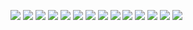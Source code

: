![](https://scontent.fuio4-1.fna.fbcdn.net/v/t1.0-9/p843x403/132441377_218872633145135_7081385005826169567_o.jpg?_nc_cat=110&ccb=2&_nc_sid=730e14&_nc_ohc=-I6Rxxaw5uUAX_604GP&_nc_ht=scontent.fuio4-1.fna&tp=6&oh=0db7c3fdb10650f25a78755909393e34&oe=6006CAED)
![](https://scontent.fuio4-1.fna.fbcdn.net/v/t1.0-9/p843x403/132796445_218873169811748_6207201382388485231_o.jpg?_nc_cat=104&ccb=2&_nc_sid=730e14&_nc_ohc=et_v57-W1AEAX9CO7tu&_nc_ht=scontent.fuio4-1.fna&tp=6&oh=35e737d50ac56b4ec547146bbcc428c7&oe=60084D57)
![](https://scontent.fuio4-1.fna.fbcdn.net/v/t1.0-9/p843x403/132772363_218873293145069_4932031592345475220_o.jpg?_nc_cat=104&ccb=2&_nc_sid=730e14&_nc_ohc=-KXhHHwcKgUAX_UixG3&_nc_ht=scontent.fuio4-1.fna&tp=6&oh=7c89ea87f2a216cf879290805a86db51&oe=600690B8)
![](https://scontent.fuio4-1.fna.fbcdn.net/v/t1.0-9/p843x403/132747336_218873356478396_4461807358845567464_o.jpg?_nc_cat=111&ccb=2&_nc_sid=730e14&_nc_ohc=3zINnzBCP64AX9pzMJf&_nc_oc=AQmuj1K7_DGrYP2_nXslTmz3SpB3QvElg4d_2hAIbOCCFgcm1-4ILGbD6-p_BwGzdUmU4m3-NNusRAMd4swPTIwD&_nc_ht=scontent.fuio4-1.fna&tp=6&oh=ec3652191d683cacdd90f1d9e9fbf553&oe=6006197D)
![](https://scontent.fuio4-1.fna.fbcdn.net/v/t1.0-9/p843x403/132190876_218876309811434_7517570220634658288_o.jpg?_nc_cat=108&ccb=2&_nc_sid=730e14&_nc_ohc=yGdP5_BVF-AAX82Lj7D&_nc_ht=scontent.fuio4-1.fna&tp=6&oh=7403bef2447976ba68c079f3c6fd4aa8&oe=60075489)
![](https://scontent.fuio4-1.fna.fbcdn.net/v/t1.0-9/p843x403/132314065_218876496478082_3531672898039577331_o.jpg?_nc_cat=103&ccb=2&_nc_sid=730e14&_nc_ohc=huvy7qZCo64AX_44IVA&_nc_ht=scontent.fuio4-1.fna&tp=6&oh=3af3fe1fb5222cd7da77cb1097216357&oe=600936C8)
![](https://scontent.fuio4-1.fna.fbcdn.net/v/t1.0-9/p843x403/132576820_218876583144740_3645743464150855326_o.jpg?_nc_cat=110&ccb=2&_nc_sid=730e14&_nc_ohc=Y4Oj15qa5G4AX8rxHgk&_nc_oc=AQn-doBnXG06NICklDAeDARcU5Rf-rOpS-zjqpwf6eSpw9yB9viZnJlhh83LCcEQVcbwF_mtfYoHeNKDyBCAKscD&_nc_ht=scontent.fuio4-1.fna&tp=6&oh=78e4f817cd4df66266c1ecc7ca4e157b&oe=6005E4D7)
![](https://scontent.fuio4-1.fna.fbcdn.net/v/t1.0-9/p843x403/132596436_218876683144730_5436459460951842293_o.jpg?_nc_cat=111&ccb=2&_nc_sid=730e14&_nc_ohc=JC87oBFL9e4AX-dWmR3&_nc_ht=scontent.fuio4-1.fna&tp=6&oh=f802c728d613d7af1f3233e8cbafa5ca&oe=6006A0DD)
![](https://scontent.fuio4-1.fna.fbcdn.net/v/t1.0-9/p843x403/132527479_218876773144721_3227083393335037432_o.jpg?_nc_cat=108&ccb=2&_nc_sid=730e14&_nc_ohc=jVJ3N0Tgz7wAX_0h4dd&_nc_ht=scontent.fuio4-1.fna&tp=6&oh=dfb7e0def60012b1ea83267c71dbe32e&oe=600701A5)
![](https://scontent.fuio4-1.fna.fbcdn.net/v/t1.0-9/p843x403/132576820_218876879811377_378513203475677603_o.jpg?_nc_cat=100&ccb=2&_nc_sid=730e14&_nc_ohc=AywmpvnRNawAX_qruJ4&_nc_ht=scontent.fuio4-1.fna&tp=6&oh=d408412eec57b21635e4138a8ead41ae&oe=600612F2)
![](https://scontent.fuio4-1.fna.fbcdn.net/v/t1.0-9/p843x403/132261469_218877003144698_2463224844387778053_o.jpg?_nc_cat=102&ccb=2&_nc_sid=730e14&_nc_ohc=vxGP58utDYoAX94nql0&_nc_ht=scontent.fuio4-1.fna&tp=6&oh=457f23329130383d51cc76b13c181dce&oe=600740F6)
![](https://scontent.fuio4-1.fna.fbcdn.net/v/t1.0-9/p843x403/132392062_218877116478020_5667477193637128186_o.jpg?_nc_cat=106&ccb=2&_nc_sid=730e14&_nc_ohc=-nWY_qWuBbkAX9o4VVG&_nc_ht=scontent.fuio4-1.fna&tp=6&oh=bbc6b0aea6fc132b38a066c5dfb0af57&oe=6009244B)
![](https://scontent.fuio4-1.fna.fbcdn.net/v/t1.0-9/p843x403/132392062_218877116478020_5667477193637128186_o.jpg?_nc_cat=106&ccb=2&_nc_sid=730e14&_nc_ohc=-nWY_qWuBbkAX9o4VVG&_nc_ht=scontent.fuio4-1.fna&tp=6&oh=bbc6b0aea6fc132b38a066c5dfb0af57&oe=6009244B)
![](https://scontent.fuio4-1.fna.fbcdn.net/v/t1.0-9/p843x403/132566101_218877249811340_1958081400169380923_o.jpg?_nc_cat=105&ccb=2&_nc_sid=730e14&_nc_ohc=x71aC5QP0VAAX8Fz_sE&_nc_ht=scontent.fuio4-1.fna&tp=6&oh=19e8e1339c83d78dfd4cd2de79cbdbbc&oe=60086B48)


